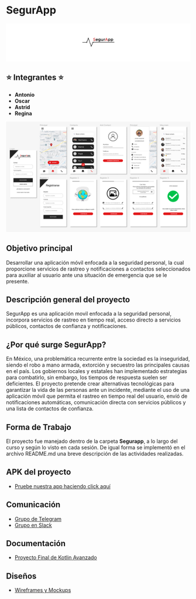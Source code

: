 # SegurApp

<p align = "center" style="background-color:#FFFFFF;">
<img width="20%" src="./img/segurapp.png">
</p>

## ⭐ Integrantes ⭐

- **Antonio**
- **Oscar**
- **Astrid**
- **Regina**

<img src="./img/S1_mockups.png">

## Objetivo principal

Desarrollar una aplicación móvil enfocada a la seguridad personal, la cual proporcione servicios de rastreo y notificaciones a contactos seleccionados para auxiliar al usuario ante una situación de emergencia que se le presente.

## Descripción general del proyecto

SegurApp es una aplicación movil enfocada a la seguridad personal, incorpora servicios de rastreo en tiempo real, acceso directo a servicios públicos, contactos de confianza y notificaciones.

## ¿Por qué surge SegurApp?

En México, una problemática recurrente entre la sociedad es la inseguridad, siendo el robo a mano armada, extorción y secuestro las principales causas en el país. Los gobiernos locales y estatales han implementado estrategias para combatirlo, sin embargo, los tiempos de respuesta suelen ser deficientes. El proyecto pretende crear alternativas tecnológicas para garantizar la vida de las personas ante un incidente, mediante el uso de una aplicación móvil que permita el rastreo en tiempo real del usuario, envió de notificaciones automáticas, comunicación directa con servicios públicos y una lista de contactos de confianza.

## Forma de Trabajo

El proyecto fue manejado dentro de la carpeta **Segurapp**, a lo largo del curso y según lo visto en cada sesión.
De igual forma se implementó en el archivo README.md una breve descripción de las actividades realizadas.

## APK del proyecto

- [Pruebe nuestra app haciendo click aquí](https://drive.google.com/drive/folders/16xQMyhrHSyQZ_qrsyquPbpgn3gsWmDgr?usp=sharing)

## Comunicación

- [Grupo de Telegram](https://t.me/joinchat/ofA0XlzS44tjMzYx)
- [Grupo en Slack](https://beduworkspace.slack.com/archives/C02BTP8SL1M)

## Documentación

- [Proyecto Final de Kotlin Avanzado](https://docs.google.com/document/d/1SGPDS2SpD3aaOYSw_Aa9AMWqyJBg5N_6/edit?usp=sharing&ouid=107584529257334960745&rtpof=true&sd=true)

## Diseños

- [Wireframes y Mockups](https://www.figma.com/file/xiA0LvmRgZl1jkEX6cJdto/Segurapp)

<!--
## Mockups SegurApp
<p align = "center">
<img width="50%" src="./img/S1_mockups.png">
</p>


## Descripción de las pantallas

- La primera cuenta con un mapa que permite obtener nuestra ubicación en tiempo real, para activar dicha función se tiene un botón de pánico.
- La segunda es una pantalla de contactos, donde se podrá acceder y agregar contactos de confianza, mismos que serán usados para recibir una notificación en caso de una emergencia.
- La tercera pantalla es un chat, permitiendo comunicar con algunos de los contactos de forma directa, dentro de ella se implementarán diversas funciones y servicios de acceso rápido, dichas funciones se pueden observar en la pantalla cuatro.
- La quinta pantalla muestra un menú, donde se puede acceder a múltiples opciones, como la información general del usuario, mensajes macros (usados al momento de enviar una señal de auxilio) y otras funciones.
- Las ultimas pantallas hacen referencia al registro de la app, mediante un login, además de esta pantalla se pretende crear una de registro. El ultimo mockup muestra un servicio de video llamada, mismo que es accesible mediante la pantalla de chat.
-->

<!--
# Sesión 1: Introducción a Android 🚀

## Postwork 📋

- Definir el proyecto con el que se trabajará durante el módulo.
- Interpretar los lineamientos que integran el proyecto.
- Modelar la idea básica de nuestra aplicación.

## Proyecto 📋

- Definir el proyecto con el que se trabajará durante el módulo.
- Interpretar los lineamientos que integran el proyecto.
- Programar la idea básica de nuestra aplicación.

# Sesión 2: Views 🚀

## Postwork 📋

- Programar la idea básica de nuestra aplicación.
- Implementar nuevas Views al proyecto.

## Proyecto 📋

- Implementar Views al proyecto.
- Crear un formulario.

# Desarrollo

## Se crearon los formularios principales de la aplicación:

## Login
El primero es la pantalla login, en el se especifican campos como el correo y la contraseña, asi como un botón de ingresar y registrarse, estos envian a una Activity específica.

<p align = "center">
<img width="50%" src="./img/S2_login.png">
</p>

## Register
El segundo es la pantalla de registro, en el se especifican los datos necesarios del usuario (como el nombre de usuario, correo y contraseña).

<p align = "center">
<img width="50%" src="./img/S2_register.png">
</p>

# Implementaciones Posteriores

## Forgot Password
Se implementaron los formularios restantes de la aplicación, en el caso de la opción de "olvidar contraseña" , se creo mediante un DialogFragment.

<p align = "center">
<img width="50%" src="./img/S2_forgot_password.png">
</p>

## Porfile Configuration
Se creo otro formulario que es utilizado al momento de registrarse, este es una guia para introducir los datos necesarios, como un mensaje y el número de teléfono.

<p align = "center">
<img width="50%" src="./img/S2_porfile_configuration.png">
</p>

## Safe Contacts
Además, se creo una pantalla para agregar contatos, esta permite añadirlos directamente de nuestra lista personal de contactos, asi como una opción para agregarlos manualmente (para ello, es importante activar los permisos para leer contactos)

<p align = "center">
<img width="50%" src="./img/S2_safe_contacts.png">
</p>


# Sesión 3: Activities y Layouts 🚀

## Postwork 📋

- Orientarse en la implementación de nuevas Activities y sus layouts.

## Proyecto 📋

- Crear un flujo entre Activities.
- Diseñar los layouts de las Activities con ConstraintLayout.

# Desarrollo

### Nombre de la Aplicación:

> SegurApp V1

## Introducción

Los dispositivos móviles forman parte de nuestras vidas, podemos reservar boletos de avión, pedir comida, escuchar música, ver vídeos entretenidos, tomar fotografías y muchas otras cosas, hace unas cuantas décadas realizar todo esto con un solo dispositivo era imposible. En la actualidad, los celulares cuentan con múltiples funcionalidades, no obstante, hoy utilizamos el teléfono casi para todo menos para hablar y claro, existen los chats y las redes sociales pero si estuvieras en una situación de riesgo: ¿A quién acudirías?, ¿Contestaría rápido?, ¿Qué tan fácil sería poder hacerlo? Tan solo en México, _el 77.6% de la población dijo sentirse insegura en un cajero público y 63% en el banco durante junio de 2021_, sin dudas, el índice de delincuencia aumenta conforme pasan los años y la seguridad de nuestros seres queridos debe ser una prioridad. Es por esto que decidimos crear **SegurApp**, una aplicación que te pondrá en contacto con personas de tu confianza y/o realizar llamadas de emergencia, tan solo necesitas accionar un botón de auxilio y una alerta será enviada a todos tus contactos de confianza brindándoles tu ubicación actual.

## ¿Cómo funciona la aplicación?

Lo primero que debes hacer es crear una cuenta dentro de nuestro sistema utilizando un correo electrónico y una contraseña.
Después, será necesario configurar tu cuenta. Aquí te pediremos que brindes tu nombre, tu número de teléfono y también que generes una lista de contactos de tu confianza, lo mejor es que puedes buscarlos directamente desde tu tarjeta de contactos (para ver esta lista de contactos en un futuro será necesario contar con tu autorización mediante un PIN que podrás configurar), finalmente, solicitaremos tu permiso para poder acceder a tu ubicación actual y tu red telefónica.
Listo, ¡ahora estás a salvo!, si en algún momento necesitas ayuda podrás presionar un botón de emergencia dentro de nuestra aplicación, o bien, hacerlo directamente desde el área de notificaciones. (es necesario activar la notificación previamente)
Al accionar el botón de ayuda podrás compartir tu ubicación con todos tus contactos de confianza, además que también podrás chatear con ellos.
En caso que necesites contactar con un servicio de emergencia deberás presionar con larga duración el mismo botón y tu teléfono marcará directamente a emergencias donde un operador estará disponible para poder ayudarte.

## Proceso de Mockups

A continuación se presenta la propuesta desarrollada para poder implementar el flujo de nuestra aplicación

<p align = "center">
<img width="50%" src="./img/S1_mockups.png">
</p>


## Bibliografía

[Percepción de inseguridad en México sube a 66.6% en junio: Inegi](https://www.forbes.com.mx/percepcion-de-inseguridad-en-mexico-sube-a-66-6-en-junio)


# Implementación de código

## Creación de Flujo

Mediante el uso de Intents, se realizó la comunicación entre Activitys y Fragments, de esta forma pusimos en práctica la idea anteriormente mencionada.

<p align = "center">
<img width="50%" src="./img/S3_intents.png">
</p>


# Sesión 4: Listas 🚀

## Postwork 📋

- Aplicar el conocimiento de Listas a la tienda en línea.

## Proyecto 📋

- Aplicar el conocimiento de Listas a nuestro proyecto.

# Desarrollo

Para el desarrollo de este Postwork y Proyecto, se genero un RecyclerView en la vista de contactos, debido a que permite la integración de múltiples objetos dentro de cada elemento de la lista.

## Item Contact
Se genero un Item para los contactos, mismo que va a ser el molde de la RecyclerView.

<p align = "center">
<img width="50%" src="./img/S4_item_contact.png">
</p>

## Item Messages
De la misma manera, se generó un Item para los mensajes, en el se indica una foto de perfil, un nombre, mensajes y hora del último mensaje.

<p align = "center">
<img width="50%" src="./img/S4_item_message.png">
</p>

## Fragment Contact
Podemos ver que al poner el RecyclerView con origen al Item contact, nos muestra un preview, de como se va a mostrar dicho Fragment al inflarlo con una lista de contactos.

<p align = "center">
<img width="50%" src="./img/S4_fragment_contact.png">
</p>

## Fragment Message
Al igual que el ejemplo anterior (Fragment Contact) se realizó un proceso simiar, pero utilizando el Item Message.

<p align = "center">
<img width="50%" src="./img/S4_fragment_message.png">
</p>

# Sesión 5: Fragments 🚀

## Postwork 📋

- Orientarse en la implementación de fragments para el proyecto.

## Proyecto 📋

- Modularizar el proyecto mediante Fragments.
- Manejar un flujo entre fragments

# Desarrollo
Se orientó el proyecto a fragments desde sesiones anteriors, debido a que ofrece algunos beneficios respecto a los Activitys, como lo es el rendimiento. Además de que al implementr un BottomNavigationMenu y dar click, debe permanecer en el mismo Activity, cambiando de Fragment solamente.

<table>
    <td>
        <tr>
        <img width="25%" src="./img/S5_message_phone.jpg">
        <img width="25%" src="./img/S5_map_phone.jpg">
        <img width="25%" src="./img/S5_contact_phone.jpg">
        </tr>
    </td>
</table>

# Sesión 6: Material Design 🚀

## Postwork 📋

- Recuperar la implementación de Material Design para orientar proyectos Android.

## Proyecto 📋

- Personalizar el tema y estilo del layout mediante Themes y Components de Material Design.
- Agregar un AppBar personalizado a nuestro proyecto.
- Crear un NavigationDrawer para enriquecer de rutas a nuestra aplicación.

# Desarrollo

## Colors

Se definió una lista de colores, en la  siguiente imagen podemos observar el tema por defecto de la app y debajo de ellos se encuentra los colores de la app.

<p align = "center">
<img width="50%" src="./img/S6_colors.png">
</p>

- Blanco: Se definio este color debido a que es una app pensada en ser usada en exteriores, por lo que necesita contrastes sin perder la legibilidad.

- Negro: Este color da contraste al color blanco, además de demostrar la seeriedad de la app.

- Rojo: Este color esta relacionado directamente como un color de emergencia, es usada en muchos ámbitos de la salud, por ellos su elección.

## Themes

Los colores antes mecionados fueron colocados por default en la sección de temas, esta define los colores principales del proyecto.

<p align = "center">
<img width="50%" src="./img/S6_themes.png">
</p>

# Sesión 7: Menús 🚀

## Postwork 📋

- Implementar un ActionMode de manera flotante.
- Implementar dos clases, una para el manejo de ActionMode de manera Primaria, y otra clase para manejarlo de manera Flotante.

## Proyecto 📋

- Implementar el uso de Menús Contextuales y Menús Flotantes.

# Desarrollo

Se implementaron 2 ActionMode Flotantes, el primero mandará una alerta a los usuarios que tengamos agregados. el segundo permite abrir una Actividad, la cual será utilizado para agregar contactos.
<table>
    <td>
        <tr>
        <img width="25%" src="./img/S7_float_emergency.png">
                <img width="25%" src="./img/S7_float_add.png">
        </tr>
    </td>
</table>

# Sesión 8: Gradle y Preparación para lanzamiento 🚀

## Postwork 📋

- Explicar la implementación de flavors como orientación para un proyecto Android personal.

## Proyecto 📋

- Generar variantes de nuestra aplicación.
Configurar lo básico en gradle.
Hacer pruebas con nuestra aplicación de debug.
Lanzar una versión de Release de nuestra aplicación.
-->
